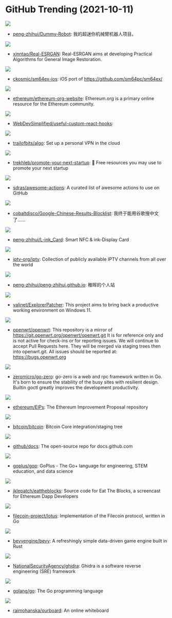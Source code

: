 # GitHub Trending (2021-10-11)

![](https://img.shields.io/badge/none-New%20434-green?style=flat-square&logo=appveyor)
- [peng-zhihui/Dummy-Robot](https://github.com/peng-zhihui/Dummy-Robot): 我的超迷你机械臂机器人项目。

![](https://img.shields.io/badge/Python-New%20354-green?style=flat-square&logo=appveyor)
- [xinntao/Real-ESRGAN](https://github.com/xinntao/Real-ESRGAN): Real-ESRGAN aims at developing Practical Algorithms for General Image Restoration.

![](https://img.shields.io/badge/C-New%2021-green?style=flat-square&logo=appveyor)
- [ckosmic/sm64ex-ios](https://github.com/ckosmic/sm64ex-ios): iOS port of https://github.com/sm64pc/sm64ex/

![](https://img.shields.io/badge/JavaScript-New%204-green?style=flat-square&logo=appveyor)
- [ethereum/ethereum-org-website](https://github.com/ethereum/ethereum-org-website): Ethereum.org is a primary online resource for the Ethereum community.

![](https://img.shields.io/badge/JavaScript-New%2017-green?style=flat-square&logo=appveyor)
- [WebDevSimplified/useful-custom-react-hooks](https://github.com/WebDevSimplified/useful-custom-react-hooks): 

![](https://img.shields.io/badge/Python-New%20337-green?style=flat-square&logo=appveyor)
- [trailofbits/algo](https://github.com/trailofbits/algo): Set up a personal VPN in the cloud

![](https://img.shields.io/badge/none-New%2079-green?style=flat-square&logo=appveyor)
- [trekhleb/promote-your-next-startup](https://github.com/trekhleb/promote-your-next-startup): 🚀 Free resources you may use to promote your next startup

![](https://img.shields.io/badge/none-New%20199-green?style=flat-square&logo=appveyor)
- [sdras/awesome-actions](https://github.com/sdras/awesome-actions): A curated list of awesome actions to use on GitHub

![](https://img.shields.io/badge/none-New%20263-green?style=flat-square&logo=appveyor)
- [cobaltdisco/Google-Chinese-Results-Blocklist](https://github.com/cobaltdisco/Google-Chinese-Results-Blocklist): 我终于能用谷歌搜中文了……

![](https://img.shields.io/badge/C-New%2023-green?style=flat-square&logo=appveyor)
- [peng-zhihui/L-ink_Card](https://github.com/peng-zhihui/L-ink_Card): Smart NFC & ink-Display Card

![](https://img.shields.io/badge/JavaScript-New%2076-green?style=flat-square&logo=appveyor)
- [iptv-org/iptv](https://github.com/iptv-org/iptv): Collection of publicly available IPTV channels from all over the world

![](https://img.shields.io/badge/HTML-New%2019-green?style=flat-square&logo=appveyor)
- [peng-zhihui/peng-zhihui.github.io](https://github.com/peng-zhihui/peng-zhihui.github.io): 稚晖的个人站

![](https://img.shields.io/badge/C-New%2077-green?style=flat-square&logo=appveyor)
- [valinet/ExplorerPatcher](https://github.com/valinet/ExplorerPatcher): This project aims to bring back a productive working environment on Windows 11.

![](https://img.shields.io/badge/C-New%209-green?style=flat-square&logo=appveyor)
- [openwrt/openwrt](https://github.com/openwrt/openwrt): This repository is a mirror of https://git.openwrt.org/openwrt/openwrt.git It is for reference only and is not active for check-ins or for reporting issues. We will continue to accept Pull Requests here. They will be merged via staging trees then into openwrt.git. All issues should be reported at: https://bugs.openwrt.org

![](https://img.shields.io/badge/Go-New%2031-green?style=flat-square&logo=appveyor)
- [zeromicro/go-zero](https://github.com/zeromicro/go-zero): go-zero is a web and rpc framework written in Go. It's born to ensure the stability of the busy sites with resilient design. Builtin goctl greatly improves the development productivity.

![](https://img.shields.io/badge/Solidity-New%207-green?style=flat-square&logo=appveyor)
- [ethereum/EIPs](https://github.com/ethereum/EIPs): The Ethereum Improvement Proposal repository

![](https://img.shields.io/badge/C%2B%2B-New%2061-green?style=flat-square&logo=appveyor)
- [bitcoin/bitcoin](https://github.com/bitcoin/bitcoin): Bitcoin Core integration/staging tree

![](https://img.shields.io/badge/JavaScript-New%2013-green?style=flat-square&logo=appveyor)
- [github/docs](https://github.com/github/docs): The open-source repo for docs.github.com

![](https://img.shields.io/badge/Go-New%2038-green?style=flat-square&logo=appveyor)
- [goplus/gop](https://github.com/goplus/gop): GoPlus - The Go+ language for engineering, STEM education, and data science

![](https://img.shields.io/badge/JavaScript-New%205-green?style=flat-square&logo=appveyor)
- [jklepatch/eattheblocks](https://github.com/jklepatch/eattheblocks): Source code for Eat The Blocks, a screencast for Ethereum Dapp Developers

![](https://img.shields.io/badge/Go-New%201-green?style=flat-square&logo=appveyor)
- [filecoin-project/lotus](https://github.com/filecoin-project/lotus): Implementation of the Filecoin protocol, written in Go

![](https://img.shields.io/badge/Rust-New%2022-green?style=flat-square&logo=appveyor)
- [bevyengine/bevy](https://github.com/bevyengine/bevy): A refreshingly simple data-driven game engine built in Rust

![](https://img.shields.io/badge/Java-New%208-green?style=flat-square&logo=appveyor)
- [NationalSecurityAgency/ghidra](https://github.com/NationalSecurityAgency/ghidra): Ghidra is a software reverse engineering (SRE) framework

![](https://img.shields.io/badge/Go-New%2052-green?style=flat-square&logo=appveyor)
- [golang/go](https://github.com/golang/go): The Go programming language

![](https://img.shields.io/badge/TypeScript-New%2011-green?style=flat-square&logo=appveyor)
- [raimohanska/ourboard](https://github.com/raimohanska/ourboard): An online whiteboard

